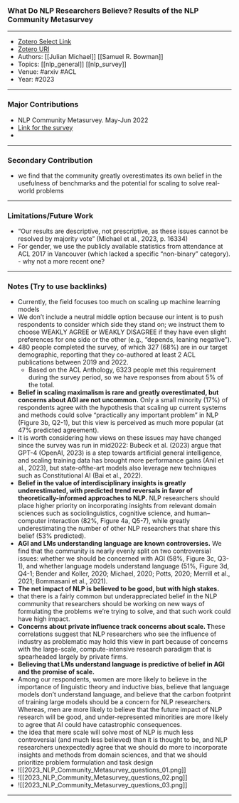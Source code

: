 ### What Do NLP Researchers Believe? Results of the NLP Community Metasurvey
---
- [Zotero Select Link](zotero://select/groups/2480461/items/PZ5BFSSS)
- [Zotero URI](https://www.zotero.org/groups/2480461/items/PZ5BFSSS)
- Authors: [[Julian Michael]]  [[Samuel R. Bowman]] 
- Topics: [[nlp_general]] [[nlp_survey]]
- Venue: #arxiv #ACL
- Year: #2023

---
### Major Contributions
- NLP Community Metasurvey. May-Jun 2022
- [Link for the survey](https://nlpsurvey.net/)
- 
---
### Secondary Contribution
- we find that the community greatly overestimates its own belief in the usefulness of benchmarks and the potential for scaling to solve real-world problems
---
### Limitations/Future Work
- “Our results are descriptive, not prescriptive, as these issues cannot be resolved by majority vote” (Michael et al., 2023, p. 16334)
- For gender, we use the publicly available statistics from attendance at ACL 2017 in Vancouver (which lacked a specific “non-binary” category). - why not a more recent one?
---
### Notes (Try to use backlinks)
- Currently, the field focuses too much on scaling up machine learning models
- We don’t include a neutral middle option because our intent is to push respondents to consider which side they stand on; we instruct them to choose WEAKLY AGREE or WEAKLY DISAGREE if they have even slight preferences for one side or the other (e.g., “depends, leaning negative”).
- 480 people completed the survey, of which 327 (68%) are in our target demographic, reporting that they co-authored at least 2 ACL publications between 2019 and 2022.
	- Based on the ACL Anthology, 6323 people met this requirement during the survey period, so we have responses from about 5% of the total.
- **Belief in scaling maximalism is rare and greatly overestimated, but concerns about AGI are not uncommon.** Only a small minority (17%) of respondents agree with the hypothesis that scaling up current systems and methods could solve “practically any important problem” in NLP (Figure 3b, Q2-1), but this view is perceived as much more popular (at 47% predicted agreement).
- It is worth considering how views on these issues may have changed since the survey was run in mid2022: Bubeck et al. (2023) argue that GPT-4 (OpenAI, 2023) is a step towards artificial general intelligence, and scaling training data has brought more performance gains (Anil et al., 2023), but state-ofthe-art models also leverage new techniques such as Constitutional AI (Bai et al., 2022).
- **Belief in the value of interdisciplinary insights is greatly underestimated, with predicted trend reversals in favor of theoretically-informed approaches to NLP.**  NLP researchers should place higher priority on incorporating insights from relevant domain sciences such as sociolinguistics, cognitive science, and human–computer interaction (82%, Figure 4a, Q5-7), while greatly underestimating the number of other NLP researchers that share this belief (53% predicted).
- **AGI and LMs understanding language are known controversies.** We find that the community is nearly evenly split on two controversial issues: whether we should be concerned with AGI (58%, Figure 3c, Q3-1), and whether language models understand language (51%, Figure 3d, Q4-1; Bender and Koller, 2020; Michael, 2020; Potts, 2020; Merrill et al., 2021; Bommasani et al., 2021).
- **The net impact of NLP is believed to be good, but with high stakes.** 
- that there is a fairly common but underappreciated belief in the NLP community that researchers should be working on new ways of formulating the problems we’re trying to solve, and that such work could have high impact.
- **Concerns about private influence track concerns about scale. T**hese correlations suggest that NLP researchers who see the influence of industry as problematic may hold this view in part because of concerns with the large-scale, compute-intensive research paradigm that is spearheaded largely by private firms.
- **Believing that LMs understand language is predictive of belief in AGI and the promise of scale.**
- Among our respondents, women are more likely to believe in the importance of linguistic theory and inductive bias, believe that language models don’t understand language, and believe that the carbon footprint of training large models should be a concern for NLP researchers. Whereas, men are more likely to believe that the future impact of NLP research will be good, and under-represented minorities are more likely to agree that AI could have catastrophic consequences.
- the idea that mere scale will solve most of NLP is much less controversial (and much less believed) than it is thought to be, and NLP researchers unexpectedly agree that we should do more to incorporate insights and methods from domain sciences, and that we should prioritize problem formulation and task design
- ![[2023_NLP_Community_Metasurvey_questions_01.png]]
- ![[2023_NLP_Community_Metasurvey_questions_02.png]]
- ![[2023_NLP_Community_Metasurvey_questions_03.png]]
---

